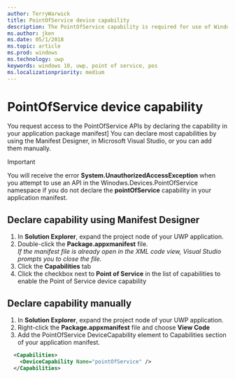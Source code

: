 ```yaml
---
author: TerryWarwick
title: PointOfService device capability
description: The PointOfService capability is required for use of Windows.Devices.PointOfService namespace
ms.author: jken
ms.date: 05/1/2018
ms.topic: article
ms.prod: windows
ms.technology: uwp
keywords: windows 10, uwp, point of service, pos
ms.localizationpriority: medium
---
```


# PointOfService device capability
You request access to the PointOfService APIs by declaring the capability in your application package manifest]  You can declare most capabilities by using the Manifest Designer, in Microsoft Visual Studio, or you can add them manually.  

> [!Important]
> You will receive the error **System.UnauthorizedAccessException** when you attempt to use an API in the Winodws.Devices.PointOfService namespace if you do not declare the **pointOfService** capability in your application manifest. 

## Declare capability using Manifest Designer

1. In **Solution Explorer**, expand the project node of your UWP application.
2. Double-click the **Package.appxmanifest** file.  
*If the manifest file is already open in the XML code view, Visual Studio prompts you to close the file.*
3. Click the **Capabilities** tab
4. Click the checkbox next to **Point of Service** in the list of capabilities to enable the Point of Service device capability


## Declare capability manually

1. In **Solution Explorer**, expand the project node of your UWP application.
2. Right-click the **Package.appxmanifest** file and choose **View Code**
3. Add the PointOfService DeviceCapability element to Capabilities section of your application manifest.  

```xml
  <Capabilities>
    <DeviceCapability Name="pointOfService" />
  </Capabilities>
   ```

